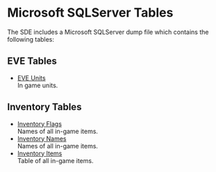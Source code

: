 # Microsoft SQLServer Tables
The SDE includes a Microsoft SQLServer dump file which contains the following tables:

## EVE Tables
* [EVE Units](mssql_eveUnits.md)<br/>
  In game units.

## Inventory Tables
* [Inventory Flags](mssql_invFlags.md)<br/>
  Names of all in-game items.
* [Inventory Names](mssql_invNames.md)<br/>
  Names of all in-game items.
* [Inventory Items](mssql_invItems.md)<br/>
  Table of all in-game items.

